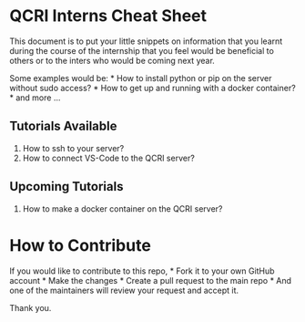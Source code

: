 # QCRI Interns Cheat Sheet

This document is to put your little snippets on information that you learnt during the course of the internship that you feel would be beneficial to others or to the inters who would be coming next year. 

Some examples would be:
	* How to install python or pip on the server without sudo access?
	* How to get up and running with a docker container?
	* and more ...

## Tutorials Available
1. How to ssh to your server?
2. How to connect VS-Code to the QCRI server?




## Upcoming Tutorials
1. How to make a docker container on the QCRI server?



# How to Contribute

If you would like to contribute to this repo, 
	* Fork it to your own GitHub account
	* Make the changes 
	* Create a pull request to the main repo
	* And one of the maintainers will review your request and accept it.

Thank you.
